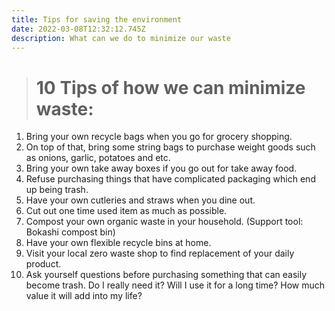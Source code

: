 ```yaml
---
title: Tips for saving the environment
date: 2022-03-08T12:32:12.745Z
description: What can we do to minimize our waste
---
```

> # **10 Tips of how we can minimize waste:**
>
>

1. Bring your own recycle bags when you go for grocery shopping.
2. On top of that, bring some string bags to purchase weight goods such as onions, garlic, potatoes and etc.
3. Bring your own take away boxes if you go out for take away food.
4. Refuse purchasing things that have complicated packaging which end up being trash.
5. Have your own cutleries and straws when you dine out.
6. Cut out one time used item as much as possible.
7. Compost your own organic waste in your household. (Support tool: Bokashi compost bin)
8. Have your own flexible recycle bins at home.
9. Visit your local zero waste shop to find replacement of your daily product.
10. Ask yourself questions before purchasing something that can easily become trash. Do I really need it? Will I use it for a long time? How much value it will add into my life?
